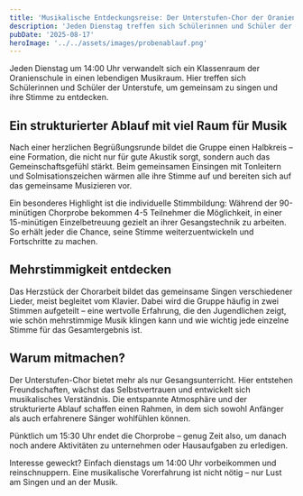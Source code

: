 ```yaml
---
title: 'Musikalische Entdeckungsreise: Der Unterstufen-Chor der Oranienschule'
description: 'Jeden Dienstag treffen sich Schülerinnen und Schüler der Unterstufe zum gemeinsamen Singen, individueller Stimmbildung und mehrstimmiger Chorarbeit'
pubDate: '2025-08-17'
heroImage: '../../assets/images/probenablauf.png'
---
```

Jeden Dienstag um 14:00 Uhr verwandelt sich ein Klassenraum der Oranienschule in einen lebendigen Musikraum. Hier treffen sich Schülerinnen und Schüler der Unterstufe, um gemeinsam zu singen und ihre Stimme zu entdecken.

## Ein strukturierter Ablauf mit viel Raum für Musik

Nach einer herzlichen Begrüßungsrunde bildet die Gruppe einen Halbkreis – eine Formation, die nicht nur für gute Akustik sorgt, sondern auch das Gemeinschaftsgefühl stärkt. Beim gemeinsamen Einsingen mit Tonleitern und Solmisationszeichen wärmen alle ihre Stimme auf und bereiten sich auf das gemeinsame Musizieren vor.

Ein besonderes Highlight ist die individuelle Stimmbildung: Während der 90-minütigen Chorprobe bekommen 4-5 Teilnehmer die Möglichkeit, in einer 15-minütigen Einzelbetreuung gezielt an ihrer Gesangstechnik zu arbeiten. So erhält jeder die Chance, seine Stimme weiterzuentwickeln und Fortschritte zu machen.

## Mehrstimmigkeit entdecken

Das Herzstück der Chorarbeit bildet das gemeinsame Singen verschiedener Lieder, meist begleitet vom Klavier. Dabei wird die Gruppe häufig in zwei Stimmen aufgeteilt – eine wertvolle Erfahrung, die den Jugendlichen zeigt, wie schön mehrstimmige Musik klingen kann und wie wichtig jede einzelne Stimme für das Gesamtergebnis ist.

## Warum mitmachen?

Der Unterstufen-Chor bietet mehr als nur Gesangsunterricht. Hier entstehen Freundschaften, wächst das Selbstvertrauen und entwickelt sich musikalisches Verständnis. Die entspannte Atmosphäre und der strukturierte Ablauf schaffen einen Rahmen, in dem sich sowohl Anfänger als auch erfahrenere Sänger wohlfühlen können.

Pünktlich um 15:30 Uhr endet die Chorprobe – genug Zeit also, um danach noch andere Aktivitäten zu unternehmen oder Hausaufgaben zu erledigen.

Interesse geweckt? Einfach dienstags um 14:00 Uhr vorbeikommen und reinschnuppern. Eine musikalische Vorerfahrung ist nicht nötig – nur Lust am Singen und an der Musik.